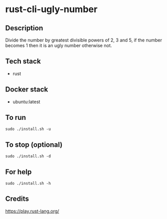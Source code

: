 # rust-cli-ugly-number

## Description
Divide the number by greatest divisible powers of
2, 3 and 5, if the number becomes 1 then it is an
ugly number otherwise not.

## Tech stack
- rust

## Docker stack
- ubuntu:latest

## To run
`sudo ./install.sh -u`

## To stop (optional)
`sudo ./install.sh -d`

## For help
`sudo ./install.sh -h`

## Credits
https://play.rust-lang.org/
